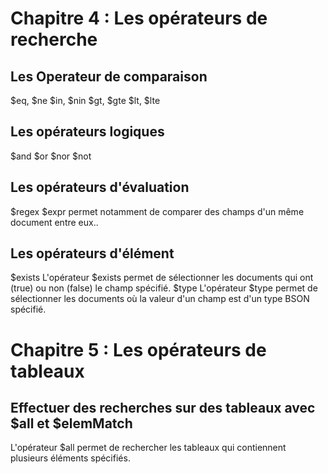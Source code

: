 # Chapitre 4 : Les opérateurs de recherche

## Les Operateur de comparaison
$eq, $ne
$in, $nin
$gt, $gte
$lt, $lte

## Les opérateurs logiques
$and
$or
$nor
$not

## Les opérateurs d'évaluation
$regex
$expr permet notamment de comparer des champs d'un même document entre eux..

## Les opérateurs d'élément
$exists L'opérateur $exists permet de sélectionner les documents qui ont (true) ou non (false) le champ spécifié.
$type L'opérateur $type permet de sélectionner les documents où la valeur d'un champ est d'un type BSON spécifié.

# Chapitre 5 : Les opérateurs de tableaux

## Effectuer des recherches sur des tableaux avec $all et $elemMatch
L'opérateur $all permet de rechercher les tableaux qui contiennent plusieurs éléments spécifiés.